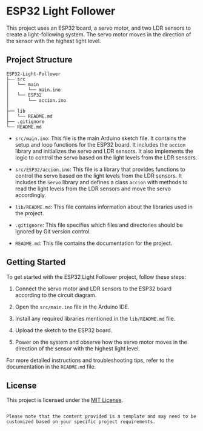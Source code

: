 # ESP32 Light Follower

This project uses an ESP32 board, a servo motor, and two LDR sensors to create a light-following system. The servo motor moves in the direction of the sensor with the highest light level.

## Project Structure

```
ESP32-Light-Follower
├── src
│   └── main
│       └── main.ino
│   └── ESP32
│       └── accion.ino
│   
├── lib
│   └── README.md
├── .gitignore
└── README.md
```

- `src/main.ino`: This file is the main Arduino sketch file. It contains the setup and loop functions for the ESP32 board. It includes the `accion` library and initializes the servo and LDR sensors. It also implements the logic to control the servo based on the light levels from the LDR sensors.

- `src/ESP32/accion.ino`: This file is a library that provides functions to control the servo based on the light levels from the LDR sensors. It includes the `Servo` library and defines a class `accion` with methods to read the light levels from the LDR sensors and move the servo accordingly.

- `lib/README.md`: This file contains information about the libraries used in the project.

- `.gitignore`: This file specifies which files and directories should be ignored by Git version control.

- `README.md`: This file contains the documentation for the project.

## Getting Started

To get started with the ESP32 Light Follower project, follow these steps:

1. Connect the servo motor and LDR sensors to the ESP32 board according to the circuit diagram.

2. Open the `src/main.ino` file in the Arduino IDE.

3. Install any required libraries mentioned in the `lib/README.md` file.

4. Upload the sketch to the ESP32 board.

5. Power on the system and observe how the servo motor moves in the direction of the sensor with the highest light level.

For more detailed instructions and troubleshooting tips, refer to the documentation in the `README.md` file.

## License

This project is licensed under the [MIT License](LICENSE).
```

Please note that the content provided is a template and may need to be customized based on your specific project requirements.